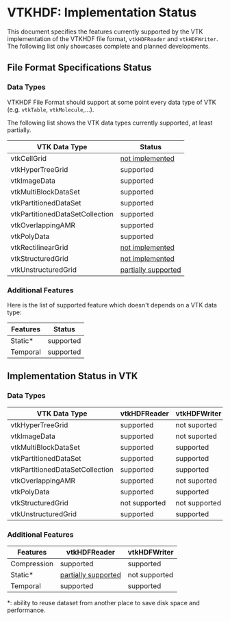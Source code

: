 # VTKHDF: Implementation Status

This document specifies the features currently supported by the VTK implementation of the VTKHDF file format, `vtkHDFReader` and `vtkHDFWriter`.
The following list only showcases complete and planned developments.

## File Format Specifications Status

### Data Types

VTKHDF File Format should support at some point every data type of VTK (e.g. `vtkTable`, `vtkMolecule`,...).

The following list shows the VTK data types currently supported, at least partially.

| VTK Data Type                   | Status          |
| ------------------------------- | --------------- |
| vtkCellGrid                     | [not implemented](https://discourse.vtk.org/t/vtkhdf-roadmap/13257/19) |
| vtkHyperTreeGrid                | supported       |
| vtkImageData                    | supported       |
| vtkMultiBlockDataSet            | supported       |
| vtkPartitionedDataSet           | supported       |
| vtkPartitionedDataSetCollection | supported       |
| vtkOverlappingAMR               | supported       |
| vtkPolyData                     | supported       |
| vtkRectilinearGrid              | [not implemented](https://gitlab.kitware.com/vtk/vtk/-/issues/19379) |
| vtkStructuredGrid               | [not implemented](https://discourse.vtk.org/t/vtkhdf-vtkstructuredgrid-support/15920) |
| vtkUnstructuredGrid             | [partially supported](https://gitlab.kitware.com/vtk/vtk/-/issues/19237) |

### Additional Features

Here is the list of supported feature which doesn't depends on a VTK data type:

| Features                        | Status          |
| ------------------------------- | --------------- |
| Static*                         | supported       |
| Temporal                        | supported       |

## Implementation Status in VTK

### Data Types

| VTK Data Type                   | vtkHDFReader    |vtkHDFWriter    |
| ------------------------------- | --------------- |--------------- |
| vtkHyperTreeGrid                | supported       | not suported   |
| vtkImageData                    | supported       | not suported   |
| vtkMultiBlockDataSet            | supported       | supported      |
| vtkPartitionedDataSet           | supported       | supported      |
| vtkPartitionedDataSetCollection | supported       | supported      |
| vtkOverlappingAMR               | supported       | not suported   |
| vtkPolyData                     | supported       | supported      |
| vtkStructuredGrid               | not supported   | not supported  |
| vtkUnstructuredGrid             | supported       | supported      |

### Additional Features

| Features                        | vtkHDFReader    |vtkHDFWriter    |
| ------------------------------- | --------------- |--------------- |
| Compression                     | supported       |supported       |
| Static*                          | [partially supported](https://gitlab.kitware.com/vtk/vtk/-/issues/19746)       |not supported |
| Temporal                        | supported       |supported       |

*: ability to reuse dataset from another place to save disk space and performance.
